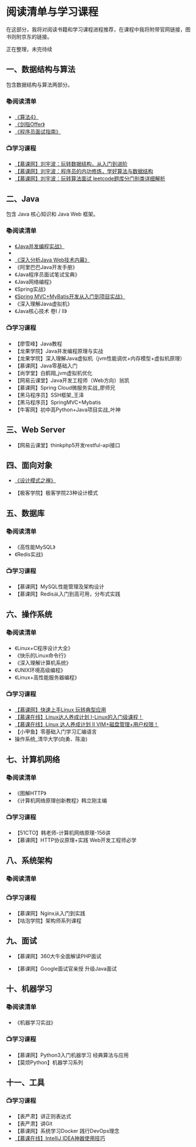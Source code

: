# 阅读清单与学习课程

在这部分，我将对阅读书籍和学习课程进程推荐，在课程中我将附带官网链接，图书则附京东的链接。

正在整理，未完待续



## 一、数据结构与算法

包含数据结构与算法两部分。

### :books:阅读清单

- [《算法4》](https://item.jd.com/11098789.html)
- [《剑指Offer》](https://item.jd.com/12163054.html)
- [《程序员面试指南》](https://item.jd.com/11770838.html)

### :tv:学习课程

- [【慕课网】刘宇波：玩转数据结构，从入门到进阶](https://coding.imooc.com/class/207.html)
- [【慕课网】刘宇波：程序员的内功修炼，学好算法与数据结构](https://coding.imooc.com/class/71.html)
- [【慕课网】刘宇波：玩转算法面试 leetcode题库分门别类详细解析](https://coding.imooc.com/class/82.html)





## 二、Java

包含 Java 核心知识和 Java Web 框架。

### :books:阅读清单

- [《Java并发编程实战》](https://item.jd.com/10922250.html) 
- 
- [《深入分析Java Web技术内幕》](https://item.jd.com/11520670.html)
- 《阿里巴巴Java开发手册》
- 《Java程序员面试笔试宝典》
- 《Java网络编程》
- 《Spring实战》
- [《Spring MVC+MyBatis开发从入门到项目实战》](https://item.jd.com/12308496.html)
- 《深入理解Java虚拟机》
- 《Java核心技术 卷Ⅰ / Ⅱ》

### :tv:学习课程

- 【廖雪峰】Java教程
- 【龙果学院】Java并发编程原理与实战
- 【龙果学院】深入理解Java虚拟机（jvm性能调优+内存模型+虚拟机原理）
- 【慕课网】Java零基础入门
- 【尚学堂】白鹤翔_jvm虚拟机优化
- 【网易云课堂】Java开发工程师（Web方向）翁凯
- 【慕课网】Spring Cloud微服务实战_廖师兄
- 【黑马程序员】SSH框架_王泽
- 【黑马程序员】SpringMVC+Mybatis
- 【牛客网】初中高Python+Java项目实战_叶神



## 三、Web Server

- 【网易云课堂】thinkphp5开发restful-api接口



## 四、面向对象

- [《设计模式之禅》](https://item.jd.com/11414555.html)

- 【极客学院】极客学院23种设计模式



## 五、数据库

### :books:阅读清单

- 《高性能MySQL》
- 《Redis实战》

### :tv:学习课程

- 【慕课网】MySQL性能管理及架构设计
- 【慕课网】Redis从入门到高可用，分布式实践



## 六、操作系统

### :books:阅读清单

- 《Linux+C程序设计大全》
- 《快乐的Linux命令行》
- 《深入理解计算机系统》
- 《UNIX环境高级编程》
- 《Linux+高性能服务器编程》

### :tv:学习课程

- [【慕课网】快速上手Linux 玩转典型应用](https://coding.imooc.com/class/154.html)
- [【慕课在线】Linux达人养成计划 I-Linux的入门级课程！](https://www.imooc.com/learn/175)
- [【慕课在线】Linux 达人养成计划 II VIM+磁盘管理+用户权限！](https://www.imooc.com/learn/111)
- 【小甲鱼】零基础入门学习汇编语言
- 操作系统_清华大学(向勇、陈渝)



## 七、计算机网络

### :books:阅读清单

- 《图解HTTP》
- 《计算机网络原理创新教程》韩立刚主编

### :tv:学习课程

- 【51CTO】韩老师-计算机网络原理-156讲
- 【慕课网】HTTP协议原理+实践 Web开发工程师必学





## 八、系统架构

### :books:阅读清单

### :tv:学习课程

- 【慕课网】Nginx从入门到实践
- 【咕泡学院】架构师系列课程



## 九、面试

- 【慕课网】360大牛全面解读PHP面试

- 【慕课网】Google面试官亲授 升级Java面试



## 十、机器学习

### :books:阅读清单

- 《机器学习实战》

### :tv:学习课程

- 【慕课网】Python3入门机器学习 经典算法与应用
- 【莫烦Python】机器学习系列



## 十一、工具

### :tv:学习课程

- 【表严肃】讲正则表达式
- 【表严肃】讲Git
- 【慕课网】系统学习Docker 践行DevOps理念
- [【慕课在线】IntelliJ IDEA神器使用技巧](https://www.imooc.com/learn/924)

